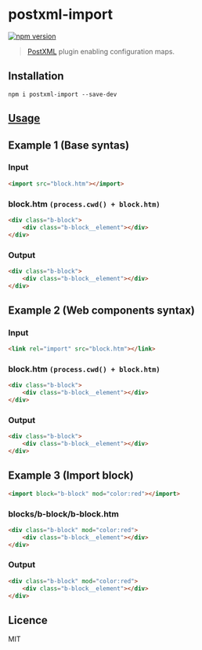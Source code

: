 # postxml-import
[![npm version][npm-image]][npm-url]

> [PostXML] plugin enabling configuration maps.

## Installation
`npm i postxml-import --save-dev`

## [Usage]

## Example 1 (Base syntas)

### Input
```html
<import src="block.htm"></import>
```

### block.htm `(process.cwd() + block.htm)`
```html
<div class="b-block">
    <div class="b-block__element"></div>
</div>
```

### Output
```html
<div class="b-block">
    <div class="b-block__element"></div>
</div>
```

## Example 2 (Web components syntax)

### Input
```html
<link rel="import" src="block.htm"></link>
```

### block.htm `(process.cwd() + block.htm)`
```html
<div class="b-block">
    <div class="b-block__element"></div>
</div>
```

### Output
```html
<div class="b-block">
    <div class="b-block__element"></div>
</div>
```

## Example 3 (Import block)
```html
<import block="b-block" mod="color:red"></import>
```

### blocks/b-block/b-block.htm
```html
<div class="b-block" mod="color:red">
    <div class="b-block__element"></div>
</div>
```

### Output
```html
<div class="b-block" mod="color:red">
    <div class="b-block__element"></div>
</div>
```

## Licence
MIT

[PostXML]: https://github.com/postxml/postxml
[Usage]: https://github.com/postxml/postxml#usage

[npm-url]: https://www.npmjs.org/package/postxml-import
[npm-image]: http://img.shields.io/npm/v/postxml-import.svg?style=flat-square
